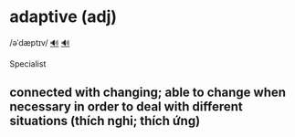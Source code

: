 # adaptive (adj)

/əˈdæptɪv/ [🔊](https://www.oxfordlearnersdictionaries.com/media/english/uk_pron/p/pre/prese/presence__gb_1.mp3) [🔊](https://www.oxfordlearnersdictionaries.com/media/english/us_pron/p/pre/prese/presence__us_2.mp3)

Specialist

## connected with changing; able to change when necessary in order to deal with different situations (thích nghi; thích ứng)
